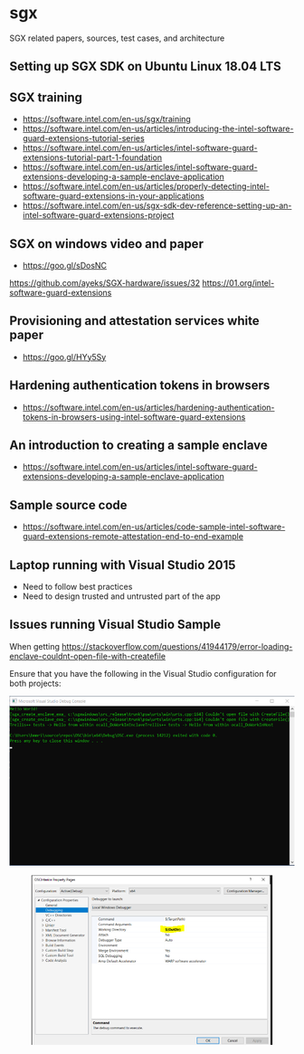# sgx
SGX related papers, sources, test cases, and architecture

## Setting up SGX SDK on Ubuntu Linux 18.04 LTS

## SGX training
* https://software.intel.com/en-us/sgx/training
* https://software.intel.com/en-us/articles/introducing-the-intel-software-guard-extensions-tutorial-series
* https://software.intel.com/en-us/articles/intel-software-guard-extensions-tutorial-part-1-foundation
* https://software.intel.com/en-us/articles/intel-software-guard-extensions-developing-a-sample-enclave-application
* https://software.intel.com/en-us/articles/properly-detecting-intel-software-guard-extensions-in-your-applications
* https://software.intel.com/en-us/sgx-sdk-dev-reference-setting-up-an-intel-software-guard-extensions-project

## SGX on windows video and paper
* https://goo.gl/sDosNC

https://github.com/ayeks/SGX-hardware/issues/32
https://01.org/intel-software-guard-extensions

## Provisioning and attestation services white paper
* https://goo.gl/HYy5Sy

## Hardening authentication tokens in browsers
* https://software.intel.com/en-us/articles/hardening-authentication-tokens-in-browsers-using-intel-software-guard-extensions

## An introduction to creating a sample enclave
* https://software.intel.com/en-us/articles/intel-software-guard-extensions-developing-a-sample-enclave-application

## Sample source code
* https://software.intel.com/en-us/articles/code-sample-intel-software-guard-extensions-remote-attestation-end-to-end-example

## Laptop running with Visual Studio 2015
* Need to follow best practices
* Need to design trusted and untrusted part of the app

## Issues running Visual Studio Sample

When getting 
https://stackoverflow.com/questions/41944179/error-loading-enclave-couldnt-open-file-with-createfile

Ensure that you have the following in the Visual Studio configuration for both projects:

<p align="center">
  <img height="300" src="https://raw.githubusercontent.com/maverick-zhn/sgx/master/assets/images/05_vs_issues_error_shown.PNG">
</p>

<p align="center">
  <img height="300" src="https://raw.githubusercontent.com/maverick-zhn/sgx/master/assets/images/05_vs_issues_fix_debug.PNG">
</p>
